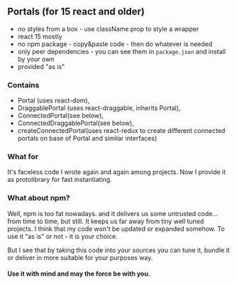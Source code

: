 ## Portals (for 15 react and older)

- no styles from a box - use className prop to style a wrapper
- react 15 mostly
- no npm package - copy&paste code - then do whatever is needed
- only peer dependencies - you can see them in `package.json` and install by your own
- provided "as is"

### Contains

- Portal (uses react-dom),
- DraggablePortal (uses react-draggable, inherits Portal),
- ConnectedPortal(see below),
- ConnectedDraggablePortal(see below),
- createConnectedPortal(uses react-redux to create different
connected portals on base of Portal and similar interfaces)

### What for

It's faceless code I wrote again and again among projects.
Now I provide it as protolibrary for fast instantiating.

### What about npm?

Well, npm is too fat nowadays.
and it delivers us some untrusted code... from time to time, but still.
It keeps us far away from tiny well tuned projects.
I think that my code won't be updated or expanded somehow.
To use it "as is" or not - it is your choice.

But I see that by taking this code into your sources
you can tune it,
bundle it or deliver in more suitable for your purposes way.

#### Use it with mind and may the force be with you.
